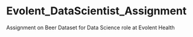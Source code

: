 # Evolent_DataScientist_Assignment
Assignment on Beer Dataset for Data Science role at Evolent Health 
